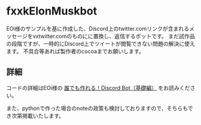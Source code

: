 # fxxkElonMuskbot

EOi様のサンプルを基に作成した、Discord上のtwitter.comリンクが含まれるメッセージをvxtwitter.comのものにに置換し、返信するボットです。
まだ試作品の段階ですが、一時的にDiscord上でツイートが閲覧できない問題の解決に使えます。
不具合等あれば製作者のcocoaまでお願いします。

## 詳細
コードの詳細はEOi様の
[誰でも作れる！Discord Bot（基礎編）](https://note.com/exteoi/n/nf1c37cb26c41)
をお読みください。

また、pythonで作った場合のnoteの政策も検討しておりますので、そちらもでき次第掲載いたします。
